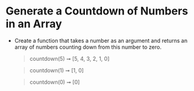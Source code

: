 
# Generate a Countdown of Numbers in an Array

  - Create a function that takes a number as an argument and returns an array of numbers counting down from this number to zero.

    > countdown(5) ➞ [5, 4, 3, 2, 1, 0]

    > countdown(1) ➞ [1, 0]

    > countdown(0) ➞ [0]